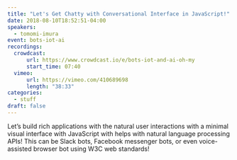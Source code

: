 ```yaml
---
title: "Let's Get Chatty with Conversational Interface in JavaScript!"
date: 2018-08-10T18:52:51-04:00
speakers:
  - tomomi-imura
event: bots-iot-ai
recordings:
  crowdcast:
      url: https://www.crowdcast.io/e/bots-iot-and-ai-oh-my
      start_time: 07:40
  vimeo:
      url: https://vimeo.com/410689698
      length: "38:33"
categories:
  - stuff
draft: false
---
```


Let’s build rich applications with the natural user interactions with a minimal visual interface with JavaScript with helps with natural language processing APIs! This can be Slack bots, Facebook messenger bots, or even voice-assisted browser bot using W3C web standards!
